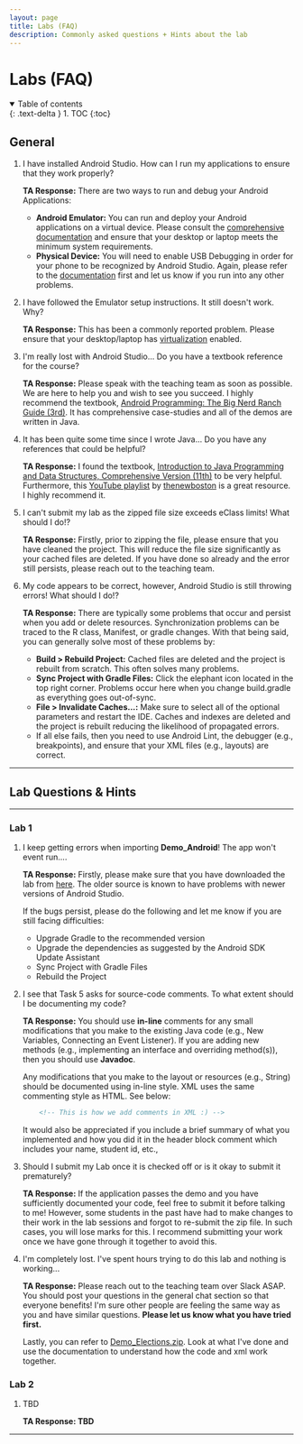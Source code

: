```yaml
---
layout: page
title: Labs (FAQ)
description: Commonly asked questions + Hints about the lab
---
```


# Labs (FAQ)

<details open markdown="block">
  <summary>
    Table of contents
  </summary>
  {: .text-delta }
1. TOC
{:toc}
</details>

## General

1. I have installed Android Studio. How can I run my applications to ensure that they work properly?

    **TA Response:** There are two ways to run and debug your Android Applications:

    - **Android Emulator:** You can run and deploy your Android applications on a virtual device. Please consult the [comprehensive documentation](https://developer.android.com/studio/run/emulator) and ensure that your desktop or laptop meets the minimum system requirements.   
    - **Physical Device:** You will need to enable USB Debugging in order for your phone to be recognized by Android Studio. Again, please refer to the [documentation](https://developer.android.com/studio/run/device) first and let us know if you run into any other problems.

2. I have followed the Emulator setup instructions. It still doesn't work. Why?

    **TA Response:** This has been a commonly reported problem. Please ensure that your desktop/laptop has [virtualization](https://support.microsoft.com/en-us/windows/enable-virtualization-on-windows-c5578302-6e43-4b4b-a449-8ced115f58e1) enabled.
 
3. I'm really lost with Android Studio... Do you have a textbook reference for the course?

    **TA Response:** Please speak with the teaching team as soon as possible. We are here to help you and wish to see you succeed. I highly recommend the textbook, [Android Programming: The Big Nerd Ranch Guide (3rd)](https://www.amazon.ca/Android-Programming-Nerd-Ranch-Guide/dp/0134706056). It has comprehensive case-studies and all of the demos are written in Java.

4. It has been quite some time since I wrote Java... Do you have any references that could be helpful?

    **TA Response:** I found the textbook, [Introduction to Java Programming and Data Structures, Comprehensive Version (11th)](https://www.amazon.ca/Introduction-Programming-Structures-Comprehensive-Version/dp/0134670949) to be very helpful. Furthermore, this [YouTube playlist](https://www.youtube.com/playlist?list=PLFE2CE09D83EE3E28) by  [thenewboston](https://www.youtube.com/@thenewboston) is a great resource. I highly recommend it. 

5. I can't submit my lab as the zipped file size exceeds eClass limits! What should I do!?

    **TA Response:** Firstly, prior to zipping the file, please ensure that you have cleaned the project. This will reduce the file size significantly as your cached files are deleted. If you have done so already and the error still persists, please reach out to the teaching team.

6. My code appears to be correct, however, Android Studio is still throwing errors! What should I do!?

    **TA Response:** There are typically some problems that occur and persist when you add or delete resources. Synchronization problems can be traced to the R class, Manifest, or gradle changes. With that being said, you can generally solve most of these problems by:

    - **Build > Rebuild Project:** Cached files are deleted and the project is rebuilt from scratch. This often solves many problems.
    - **Sync Project with Gradle Files:** Click the elephant icon located in the top right corner. Problems occur here when you change build.gradle as everything goes out-of-sync.
    - **File > Invalidate Caches...:** Make sure to select all of the optional parameters and restart the IDE. Caches and indexes are deleted and the project is rebuilt reducing the likelihood of propagated errors.
    - If all else fails, then you need to use Android Lint, the debugger (e.g., breakpoints), and ensure that your XML files (e.g., layouts) are correct.   
<hr>

## Lab Questions & Hints

<hr>

### Lab 1 
1. I keep getting errors when importing **Demo_Android**! The app won't event run.... 

    **TA Response:** Firstly, please make sure that you have downloaded the lab from [here](https://github.com/yorku-ease/EECS4443-Demos). The older source is known to have problems with newer versions of Android Studio.

    If the bugs persist, please do the following and let me know if you are still facing difficulties:

    - Upgrade Gradle to the recommended version
    - Upgrade the dependencies as suggested by the Android SDK Update Assistant
    - Sync Project with Gradle Files 
    - Rebuild the Project 

2. I see that Task 5 asks for source-code comments. To what extent should I be documenting my code?

    **TA Response:** You should use **in-line** comments for any small modifications that you make to the existing Java code (e.g., New Variables, Connecting an Event Listener). 
    If you are adding new methods (e.g., implementing an interface and overriding method(s)), then you should use **Javadoc**. 

    Any modifications that you make to the layout or resources (e.g., String) should be documented using in-line style. 
    XML uses the same commenting style as HTML. See below:
    
    ```xml
        <!-- This is how we add comments in XML :) -->
    ```

    It would also be appreciated if you include a brief summary of what you implemented and how you did it in the header block comment which includes your name, student id, etc., 

3. Should I submit my Lab once it is checked off or is it okay to submit it prematurely?

    **TA Response:** If the application passes the demo and you have sufficiently documented your code, feel free to submit it before talking to me!
    However, some students in the past have had to make changes to their work in the lab sessions and forgot to re-submit the zip file. In such cases, you will lose marks for this. I recommend submitting your work once we have gone through it together to avoid this.

4. I'm completely lost. I've spent hours trying to do this lab and nothing is working...

    **TA Response:** Please reach out to the teaching team over Slack ASAP. You should post your questions in the general chat section so that everyone benefits! I'm sure other people are feeling the same way as you and have similar questions. **Please let us know what you have tried first.**

    Lastly, you can refer to [Demo_Elections.zip](https://github.com/Shogz-Labs/EECS4443_W25_Assets/blob/main/ta_recitations/demos/DemoElections.zip). Look at what I've done and use the documentation to understand how the code and xml work together.

### Lab 2
1. TBD

    **TA Response: TBD**
<hr> 